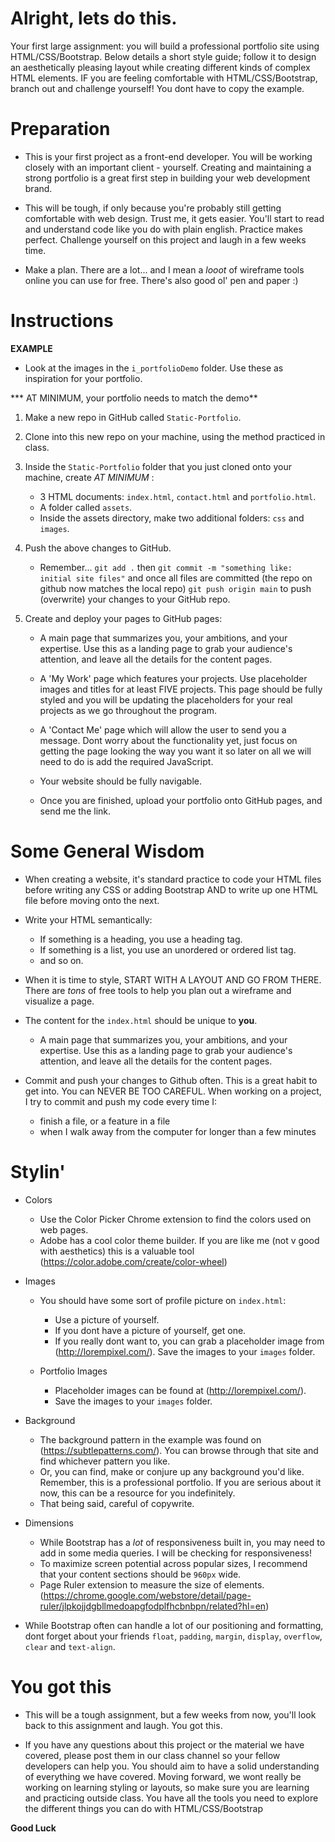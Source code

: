 # Alright, lets do this.
Your first large assignment: you will build a professional portfolio site using HTML/CSS/Bootstrap. Below details a short style guide; follow it to design an aesthetically pleasing layout while creating different kinds of complex HTML elements. IF you are feeling comfortable with HTML/CSS/Bootstrap, branch out and challenge yourself! You dont have to copy the example. 

# Preparation

* This is your first project as a front-end developer. You will be working closely with an important client - yourself. Creating and maintaining a strong portfolio is a great first step in building your web development brand.

* This will be tough, if only because you're probably still getting comfortable with web design. Trust me, it gets easier. You'll start to read and understand code like you do with plain english. Practice makes perfect. Challenge yourself on this project and laugh in a few weeks time.

* Make a plan. There are a lot... and I mean a *looot* of wireframe tools online you can use for free. There's also good ol' pen and paper :)

# Instructions

**EXAMPLE** 
* Look at the images in the `i_portfolioDemo` folder. Use these as inspiration for your portfolio. 

*** AT MINIMUM, your portfolio needs to match the demo** 

1. Make a new repo in GitHub called `Static-Portfolio`.

2. Clone into this new repo on your machine, using the method practiced in class.

3. Inside the `Static-Portfolio` folder that you just cloned onto your machine, create *AT MINIMUM* :
   * 3 HTML documents: `index.html`, `contact.html` and `portfolio.html`.
   * A folder called `assets`.
   * Inside the assets directory, make two additional folders: `css` and `images`.

4. Push the above changes to GitHub.
   * Remember... `git add .` then  `git commit -m "something like: initial site files"` and once all files are committed (the repo on github now matches the local repo) `git push origin main` to push (overwrite) your changes to your GitHub repo.

5. Create and deploy your pages to GitHub pages: 
   * A main page that summarizes you, your ambitions, and your expertise. Use this as a landing page to grab your audience's attention, and leave all the details 
       for the content pages.

   * A 'My Work' page which features your projects. Use placeholder images and titles for at least FIVE projects. This page should be fully styled
       and you will be updating the placeholders for your real projects as we go throughout the program.

   * A 'Contact Me' page which will allow the user to send you a message. Dont worry about the functionality yet, just focus on getting the page looking the way you 
       want it so later on all we will need to do is add the required JavaScript. 

   * Your website should be fully navigable. 

   * Once you are finished, upload your portfolio onto GitHub pages, and send me the link.


# Some General Wisdom

* When creating a website, it's standard practice to code your HTML files before writing any CSS or adding Bootstrap AND to write up one HTML file before moving onto the next. 

* Write your HTML semantically:
   * If something is a heading, you use a heading tag.
   * If something is a list, you use an unordered or ordered list tag.
   * and so on.

* When it is time to style, START WITH A LAYOUT AND GO FROM THERE. There are *tons* of free tools to help you plan out a wireframe and visualize a page. 

* The content for the `index.html` should be unique to **you**.
   * A main page that summarizes you, your ambitions, and your expertise. Use this as a landing page to grab your audience's attention, and leave all the details 
     for the content pages.

* Commit and push your changes to Github often. This is a great habit to get into. You can NEVER BE TOO CAREFUL. When working on a project, I try to commit and push my code every time I:
   * finish a file, or a feature in a file
   * when I walk away from the computer for longer than a few minutes

# Stylin'

* Colors
   * Use the Color Picker Chrome extension to find the colors used on web pages. 
   * Adobe has a cool color theme builder. If you are like me (not v good with aesthetics) this is a valuable tool (https://color.adobe.com/create/color-wheel)

* Images
   * You should have some sort of profile picture on `index.html`:
      * Use a picture of yourself.
      * If you dont have a picture of yourself, get one.
      * If you really dont want to, you can grab a placeholder image from (http://lorempixel.com/). Save the images to your `images` folder.

   * Portfolio Images
      * Placeholder images can be found at (http://lorempixel.com/).
      * Save the images to your `images` folder.

* Background
   * The background pattern in the example was found on (https://subtlepatterns.com/). You can browse through that site and find whichever pattern you like.
   * Or, you can find, make or conjure up any background you'd like. Remember, this is a professional portfolio. If you are serious about it now, this can be a resource for you      indefinitely. 
   * That being said, careful of copywrite.
   

* Dimensions
   * While Bootstrap has a *lot* of responsiveness built in, you may need to add in some media queries. I will be checking for responsiveness!
   * To maximize screen potential across popular sizes, I recommend that your content sections should be `960px` wide.
   * Page Ruler  extension to measure the size of elements. (https://chrome.google.com/webstore/detail/page-ruler/jlpkojjdgbllmedoapgfodplfhcbnbpn/related?hl=en)
   
* While Bootstrap often can handle a lot of our positioning and formatting, dont forget about your friends `float`, `padding`, `margin`, `display`, `overflow`, `clear` and `text-align`.

# You got this
* This will be a tough assignment, but a few weeks from now, you'll look back to this assignment and laugh. You got this.

* If you have any questions about this project or the material we have covered, please post them in our class channel so your fellow developers can help you. You should aim to have a solid understanding of everything we have covered. Moving forward, we wont really be working on learning styling or layouts, so make sure you are learning and practicing outside class. You have all the tools you need to explore the different things you can do with HTML/CSS/Bootstrap

**Good Luck**

